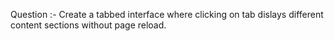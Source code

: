 Question :- Create a tabbed interface where clicking on tab dislays different content sections without page reload.